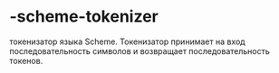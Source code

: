 # -scheme-tokenizer
токенизатор языка Scheme. Токенизатор принимает на вход последовательность символов и возвращает последовательность токенов.
